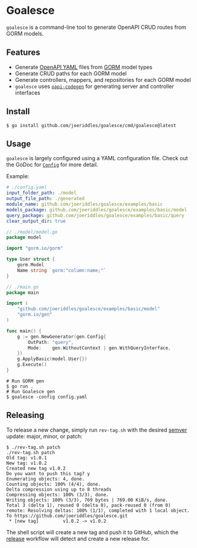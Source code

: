 # Goalesce

`goalesce` is a command-line tool to generate OpenAPI CRUD routes from GORM models.


## Features
- Generate [OpenAPI YAML](https://swagger.io/specification/) files from [GORM](https://gorm.io/) model types
- Generate CRUD paths for each GORM model
- Generate controllers, mappers, and repositories for each GORM model
- `goalesce` uses [`oapi-codegen`](https://github.com/oapi-codegen/oapi-codegen/) for generating server and controller interfaces

## Install
```shell
$ go install github.com/joeriddles/goalesce/cmd/goalesce@latest
```

## Usage
`goalesce` is largely configured using a YAML configuration file. Check out the GoDoc for [`Config`](https://pkg.go.dev/github.com/joeriddles/goalesce/pkg/config#Config) for more detail.


Example:
```yaml
# ./config.yaml
input_folder_path: ./model
output_file_path: ./generated
module_name: github.com/joeriddles/goalesce/examples/basic
models_package: github.com/joeriddles/goalesce/examples/basic/model
query_package: github.com/joeriddles/goalesce/examples/basic/query
clear_output_dir: true
```

```go
// ./model/model.go
package model

import "gorm.io/gorm"

type User struct {
	gorm.Model
	Name string `gorm:"column:name;"`
}
```

```go
// ./main.go
package main

import (
	"github.com/joeriddles/goalesce/examples/basic/model"
	"gorm.io/gen"
)

func main() {
	g := gen.NewGenerator(gen.Config{
		OutPath: "query",
		Mode:    gen.WithoutContext | gen.WithQueryInterface,
	})
	g.ApplyBasic(model.User{})
	g.Execute()
}
```

```shell
# Run GORM gen
$ go run .
# Run Goalesce gen
$ goalesce -config config.yaml
```

## Releasing

To release a new change, simply run `rev-tag.sh` with the desired [semver](https://semver.org/) update: major, minor, or patch:

```shell
$ ./rev-tag.sh patch
./rev-tag.sh patch
Old tag: v1.0.1
New tag: v1.0.2
Created new tag v1.0.2
Do you want to push this tag? y
Enumerating objects: 4, done.
Counting objects: 100% (4/4), done.
Delta compression using up to 8 threads
Compressing objects: 100% (3/3), done.
Writing objects: 100% (3/3), 769 bytes | 769.00 KiB/s, done.
Total 3 (delta 1), reused 0 (delta 0), pack-reused 0 (from 0)
remote: Resolving deltas: 100% (1/1), completed with 1 local object.
To https://github.com/joeriddles/goalesce.git
 * [new tag]         v1.0.2 -> v1.0.2
```

The shell script will create a new tag and push it to GitHub, which the [release](https://github.com/joeriddles/goalesce/blob/main/.github/workflows/release.yaml) workflow will detect and create a new release for.
